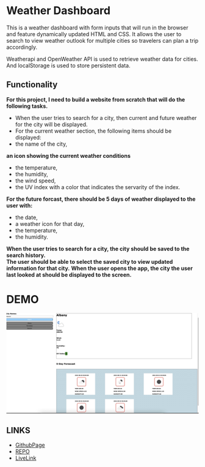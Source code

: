 # Weather Dashboard
<p>This is a weather dashboard with form inputs that will run in the browser and feature dynamically updated HTML and CSS. It allows the user to search to view weather outlook for multiple cities so travelers can plan a trip accordingly.

Weatherapi and OpenWeather API is used to retrieve weather data for cities. And localStorage is used to store persistent data.</p>



## Functionality

**For this project, I need to build a website from scratch that will do the following tasks.** 

- When the user tries to search for a city, then current and future weather for the city will be displayed.
- For the current weather section, the following items should be displayed:
- the name of the city,




**an icon showing the current weather conditions** 
- the temperature,
- the humidity,
- the wind speed,
- the UV index with a color that indicates the servarity of the index.



**For the future forcast, there should be 5 days of weather displayed to the user with:** 
- the date,
- a weather icon for that day,
- the temperature,
- the humidity.

**When the user tries to search for a city, the city should be saved to the search history.**  
**The user should be able to select the saved city to view updated information for that city.**
**When the user opens the app, the city the user last looked at should be displayed to the screen.** 



# DEMO
![Alt text](./assets/demo.jpg)

## LINKS
- [GithubPage](https://github.com/mertcetnn?tab=repositories)
- [REPO](https://github.com/mertcetnn/Weather-Dashboard)
- [LiveLink](https://mertcetnn.github.io/Weather-Dashboard/)